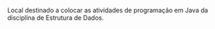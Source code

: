 Local destinado a colocar as atividades de programação em Java da disciplina de Estrutura de Dados.
